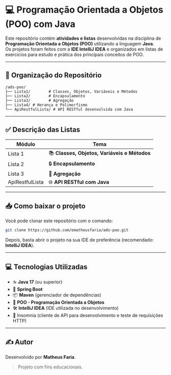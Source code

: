 
# 💻 Programação Orientada a Objetos (POO) com Java

Este repositório contém **atividades e listas** desenvolvidas na disciplina de **Programação Orientada a Objetos (POO)** utilizando a linguagem **Java**.  
Os projetos foram feitos com a **IDE IntelliJ IDEA** e organizados em listas de exercícios para estudo e prática dos principais conceitos de POO.

---

## 📂 Organização do Repositório

```
/ads-poo/
├── Lista1/        # Classes, Objetos, Variáveis e Métodos
├── Lista2/        # Encapsulamento
├── Lista3/        # Agregação
├── Lista4/ # Herança e Polimorfismo
└── ApiRestfulLista/ # API RESTful desenvolvida com Java
```

---

## ✅ Descrição das Listas

| Módulo   | Tema                                                         |
|---------|------------------------------------------------------------------|
| Lista 1 | 📚 **Classes, Objetos, Variáveis e Métodos**                     |
| Lista 2 | 🔒 **Encapsulamento**                                             |
| Lista 3 | 🤝 **Agregação**                                                  |
| ApiRestfulLista    | 🌐 **API RESTful com Java**       |

---

## 📥 Como baixar o projeto

Você pode clonar este repositório com o comando:

```bash
git clone https://github.com/omatheusfaria/ads-poo.git
```

Depois, basta abrir o projeto na sua IDE de preferência (recomendado: **IntelliJ IDEA**).

---

## 💻 Tecnologias Utilizadas

- ☕ **Java 17** (ou superior)
- 🌱 **Spring Boot**
- 📦 **Maven** (gerenciador de dependências)
- 🧠 **POO - Programação Orientada a Objetos**
- 🛠️ **IntelliJ IDEA** (IDE utilizada no desenvolvimento)
- 🌙 Insomnia (cliente de API para desenvolvimento e teste de requisições HTTP)

---

## ✍️ Autor

Desenvolvido por **Matheus Faria**.  
> Projeto com fins educacionais.
